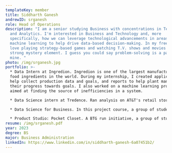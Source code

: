 ```yaml
---
templateKey: member
title: Siddharth Ganesh
andrewID: srganesh
role: Head of Operations
description: "I am a senior studying Business with concentrations in Technology
  and Analytics. I'm interested in Business and Technology and, more
  specifically, how we can leverage technological advancements in areas like
  machine learning to help drive data-based decision-making. In my free time, I
  love playing strategy-based games and watching T.V. shows and movies with a
  strong mystery element. I guess you could say problem-solving is a passion of
  mine. "
photo: /img/srganesh.jpg
portfolio: >-
  * Data Intern at Ingredion. Ingredion is one of the largest manufacturers of
  food ingredients in the world. During my internship, I created applications to
  help collect production data and goals, and reports to help plant managers see
  their progress towards goals. I also worked on a machine learning project
  aimed at finding the source of inefficiencies in a system. 

  * Data Science intern at Tredence. Ran analysis on AT&T's retail store data to asses comparative performance; then created an ML model to come up with benchmark performance measures for stores. Applied 

  * Data Science for Business. In this project course, a group of students and I worked with the CMU Endowment office to gather data and build a dashboard to evaluate investment opportunities in foreign economies. 

  * Product Studio: Pocket Closet. A BTG run initiative, a group of students and I created a phone app that allowed the user to log the contents of their closet, and then plan out outfits and see what they had worn on previous days. My contribution was as a Data Engineer, creating the database structure and implementing it.
resume: /img/srganesh.pdf
year: 2023
degree: BS
major: Business Administration
linkedIn: https://www.linkedin.com/in/siddharth-ganesh-6a07451b2/
---
```

